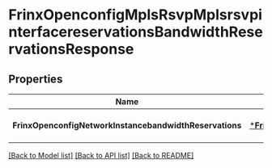# FrinxOpenconfigMplsRsvpMplsrsvpinterfacereservationsBandwidthReservationsResponse

## Properties
Name | Type | Description | Notes
------------ | ------------- | ------------- | -------------
**FrinxOpenconfigNetworkInstancebandwidthReservations** | [***FrinxOpenconfigMplsRsvpMplsrsvpinterfacereservationsBandwidthReservations**](frinx.openconfig.mpls.rsvp.mplsrsvpinterfacereservations.BandwidthReservations.md) |  | [optional] [default to null]

[[Back to Model list]](../README.md#documentation-for-models) [[Back to API list]](../README.md#documentation-for-api-endpoints) [[Back to README]](../README.md)


